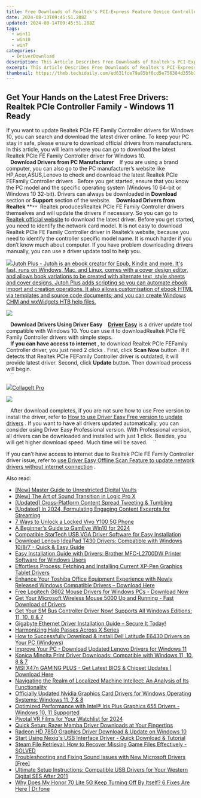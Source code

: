 ```yaml
---
title: Free Downloads of Realtek's PCI-Express Feature Device Controllers for Windows 11
date: 2024-08-13T09:45:51.288Z
updated: 2024-08-14T09:45:51.288Z
tags:
  - win11
  - win10
  - win7
categories:
  - DriverDownload
description: This Article Describes Free Downloads of Realtek's PCI-Express Feature Device Controllers for Windows 11
excerpt: This Article Describes Free Downloads of Realtek's PCI-Express Feature Device Controllers for Windows 11
thumbnail: https://thmb.techidaily.com/ed631fce79a85bf0cd5e756384d355b32be9ff521aba55cfa7af4917eeac790c.jpg
---
```


## Get Your Hands on the Latest Free Drivers: Realtek PCIe Controller Family - Windows 11 Ready

If you want to update Realtek PCIe FE Family Controller drivers for Windows 10, you can search and download the latest driver online. To keep your PC stay in safe, please ensure to download official drivers from manufacturers. In this article, you will learn where you can go to download the latest Realtek PCIe FE Family  Controller driver for Windows 10.  
``
`` **Download Drivers from PC Manufacturer**
``
``  If you are using a brand computer, you can also go to the PC manufacturer’s website like HP,Acer,ASUS,Lenovo to check and download the latest Realtek PCIe FEFamily Controller drivers . Before you get started, ensure that you know the PC model and the specific operating system (Windows 10 64-bit or Windows 10 32-bit). Drivers can always be downloaded in **Download** section or **Support** section of the website.
``
``   **Download Drivers from Realtek**
**``**
``Realtek producesRealtek PCIe FE Family  Controller drivers themselves and will update the drivers if necessary. So you can go to[ Realtek official website](http://www.realtek.com.tw/downloads/downloadsView.aspx?Langid=1&PNid=7&PFid=10&Level=3&Conn=2) to download the latest driver. Before you get started, you need to identify the network card model. It is not easy to download  Realtek PCIe FE Family Controller driver in Realtek’s website, because you need to identify the controller specific model name. It is much harder if you don’t know much about computer. If you have problem downloading drivers manually, you can use a driver update tool to help you.  
  
<!-- affiliate ads begin -->
<a href="https://secure.2checkout.com/order/checkout.php?PRODS=4699091&QTY=1&AFFILIATE=108875&CART=1"><img src="https://secure.avangate.com/images/merchant/bccefcc1b1eee9eca3ae4f5c1a281482/products/1_jutoh-logo-1200x1600.jpg" border="0">Jutoh Plus -  Jutoh is an ebook creator for Epub, Kindle and more. It's fast, runs on Windows, Mac, and Linux, comes with a cover design editor, and allows book variations to be created with alternate text, style sheets and cover designs. Jutoh Plus adds scripting so you can automate ebook import and creation operations. It also allows customisation of ebook HTML via templates and source code documents; and you can create Windows CHM and wxWidgets HTB help files. </a>
<!-- affiliate ads end -->
![](https://images.drivereasy.com/wp-content/uploads/2017/04/img_59005d10300e6.jpg)
  
``
`` **Download Drivers Using Driver Easy**
``
`` **[ Driver Easy](https://tools.techidaily.com/drivereasy/download/)**  is a driver update tool compatible with Windows 10\. You can use it to downloadRealtek PCIe FE Family Controller drivers with simple steps.  
``
`` **If you can have access to internet** , to download Realtek PCIe FEFamily Controller driver, you just need 2 clicks . First, click **Scan Now** button  . If it detects that Realtek PCIe FEFamily Controller driver is outdated, it will provide latest driver. Second, click **Update**  button. Then download process will begin.  
``
`` ``

<!-- affiliate ads begin -->
<a href="https://secure.2checkout.com/order/checkout.php?PRODS=4530091&QTY=1&AFFILIATE=108875&CART=1"><img src="https://www.pearlmountainsoft.com/n_img/product/cit_win/banScrn.jpg" border="0">CollageIt Pro</a>
<!-- affiliate ads end -->
![](https://images.drivereasy.com/wp-content/uploads/2017/04/img_58e60f8aa24f1.jpg)

``
`` After download completes, if you are not sure how to use Free version to install the driver, refer to [ How to use Driver Easy Free version to update drivers](https://tools.techidaily.com/drivereasy/download/)  . If you want to have all drivers updated automatically, you can consider using Driver Easy Professional version. With Professional version, all drivers can be downloaded and installed with just 1 click. Besides, you will get higher download speed. Much time will be saved.
``
`` ``

 If you can’t have access to internet due to Realtek PCIe FE Family  Controller driver issue, refer to [use Driver Easy Offline Scan Feature to update network drivers without internet connection](https://tools.techidaily.com/drivereasy/download/) .

<ins class="adsbygoogle"
     style="display:block"
     data-ad-format="autorelaxed"
     data-ad-client="ca-pub-7571918770474297"
     data-ad-slot="1223367746"></ins>



<ins class="adsbygoogle"
     style="display:block"
     data-ad-client="ca-pub-7571918770474297"
     data-ad-slot="8358498916"
     data-ad-format="auto"
     data-full-width-responsive="true"></ins>

<span class="atpl-alsoreadstyle">Also read:</span>
<div><ul>
<li><a href="https://extra-approaches.techidaily.com/new-master-guide-to-unrestricted-digital-vaults/"><u>[New] Master Guide to Unrestricted Digital Vaults</u></a></li>
<li><a href="https://vp-tips.techidaily.com/new-the-art-of-sound-transition-in-logic-pro-x/"><u>[New] The Art of Sound Transition in Logic Pro X</u></a></li>
<li><a href="https://twitter-clips.techidaily.com/updated-cross-platform-content-spread-tweeting-and-tumbling/"><u>[Updated] Cross-Platform Content Spread  Tweeting & Tumbling</u></a></li>
<li><a href="https://eaxpv-info.techidaily.com/updated-in-2024-formulating-engaging-content-excerpts-for-streaming/"><u>[Updated] In 2024, Formulating Engaging Content Excerpts for Streaming</u></a></li>
<li><a href="https://unlock-android.techidaily.com/7-ways-to-unlock-a-locked-vivo-y100-5g-phone-by-drfone-android/"><u>7 Ways to Unlock a Locked Vivo Y100 5G Phone</u></a></li>
<li><a href="https://desktop-recording.techidaily.com/a-beginners-guide-to-gameye-win10-for-2024/"><u>A Beginner's Guide to GamEye Win10 for 2024</u></a></li>
<li><a href="https://win-amazing.techidaily.com/compatible-startech-usb-vga-driver-software-for-easy-installation/"><u>Compatible StarTech USB VGA Driver Software for Easy Installation</u></a></li>
<li><a href="https://win-amazing.techidaily.com/download-lenovo-ideapad-t430-drivers-compatible-with-windows-1087-quick-and-easy-guide/"><u>Download Lenovo IdeaPad T430 Drivers: Compatible with Windows 10/8/7 - Quick & Easy Guide</u></a></li>
<li><a href="https://win-amazing.techidaily.com/easy-installation-guide-with-drivers-brother-mfc-l2700dw-printer-software-for-windows-users/"><u>Easy Installation Guide with Drivers: Brother MFC-L2700DW Printer Software for Windows Users</u></a></li>
<li><a href="https://win-amazing.techidaily.com/effortless-process-fetching-and-installing-current-xp-pen-graphics-tablet-drivers/"><u>Effortless Process: Fetching and Installing Current XP-Pen Graphics Tablet Drivers</u></a></li>
<li><a href="https://win-amazing.techidaily.com/enhance-your-toshiba-office-equipment-experience-with-newly-released-windows-compatible-drivers-download-here/"><u>Enhance Your Toshiba Office Equipment Experience with Newly Released Windows Compatible Drivers – Download Here</u></a></li>
<li><a href="https://win-amazing.techidaily.com/free-logitech-g602-mouse-drivers-for-windows-pcs-download-now/"><u>Free Logitech G602 Mouse Drivers for Windows PCs - Download Now</u></a></li>
<li><a href="https://win-amazing.techidaily.com/1722967520659-get-your-microsoft-wireless-mouse-5000-up-and-running-fast-download-of-drivers/"><u>Get Your Microsoft Wireless Mouse 5000 Up and Running - Fast Download of Drivers</u></a></li>
<li><a href="https://win-amazing.techidaily.com/get-your-sm-bus-controller-driver-now-supports-all-windows-editions-11-10-8-and-7/"><u>Get Your SM Bus Controller Driver Now! Supports All Windows Editions: 11, 10, 8 & 7</u></a></li>
<li><a href="https://win-amazing.techidaily.com/gigabyte-ethernet-driver-installation-guide-secure-it-today/"><u>Gigabyte Ethernet Driver Installation Guide – Secure It Today!</u></a></li>
<li><a href="https://games-able.techidaily.com/harmonizing-halo-passes-across-x-series/"><u>Harmonizing Halo Passes Across X Series</u></a></li>
<li><a href="https://win-amazing.techidaily.com/how-to-successfully-download-and-install-dell-latitude-e6430-drivers-on-your-pc-windows/"><u>How to Successfully Download & Install Dell Latitude E6430 Drivers on Your PC (Windows)</u></a></li>
<li><a href="https://win-amazing.techidaily.com/improve-your-pc-download-updated-lenovo-drivers-for-windows-11/"><u>Improve Your PC - Download Updated Lenovo Drivers for Windows 11</u></a></li>
<li><a href="https://win-amazing.techidaily.com/konica-minolta-print-driver-downloads-compatible-with-windows-11-10-8-and-7/"><u>Konica Minolta Print Driver Downloads: Compatible with Windows 11, 10, 8 & 7</u></a></li>
<li><a href="https://win-amazing.techidaily.com/msi-x47n-gaming-plus-get-latest-bios-and-chipset-updates-download-here/"><u>MSI X47n GAMING PLUS - Get Latest BIOS & Chipset Updates | Download Here</u></a></li>
<li><a href="https://tech-revival.techidaily.com/navigating-the-realm-of-localized-machine-intellect-an-analysis-of-its-functionality/"><u>Navigating the Realm of Localized Machine Intellect: An Analysis of Its Functionality</u></a></li>
<li><a href="https://win-amazing.techidaily.com/officially-updated-nvidia-graphics-card-drivers-for-windows-operating-systems-windows-11-7-and-8/"><u>Officially Updated Nvidia Graphics Card Drivers for Windows Operating Systems: Windows 11, 7 & 8</u></a></li>
<li><a href="https://win-amazing.techidaily.com/optimized-performance-with-intel-iris-plus-graphics-655-drivers-windows-10-11-supported/"><u>Optimized Performance with Intel® Iris Plus Graphics 655 Drivers - Windows 10, 11 Supported</u></a></li>
<li><a href="https://extra-skills.techidaily.com/pivotal-vr-films-for-your-watchlist-for-2024/"><u>Pivotal VR Films for Your Watchlist for 2024</u></a></li>
<li><a href="https://win-amazing.techidaily.com/quick-setup-razer-mamba-driver-downloads-at-your-fingertips/"><u>Quick Setup: Razer Mamba Driver Downloads at Your Fingertips</u></a></li>
<li><a href="https://win-amazing.techidaily.com/radeon-hd-7850-graphics-driver-download-and-update-on-windows-10/"><u>Radeon HD 7850 Graphics Driver Download & Update on Windows 10</u></a></li>
<li><a href="https://win-amazing.techidaily.com/start-using-nexiqs-usb-interface-driver-quick-download-and-tutorial/"><u>Start Using Nexiq's USB Interface Driver - Quick Download & Tutorial</u></a></li>
<li><a href="https://win-howtos.techidaily.com/steam-file-retrieval-how-to-recover-missing-game-files-effectively-solved/"><u>Steam File Retrieval: How to Recover Missing Game Files Effectively - SOLVED</u></a></li>
<li><a href="https://win-amazing.techidaily.com/troubleshooting-and-fixing-sound-issues-with-new-microsoft-drivers-free/"><u>Troubleshooting and Fixing Sound Issues with New Microsoft Drivers [Free]</u></a></li>
<li><a href="https://win-amazing.techidaily.com/ultimate-setup-instructions-compatible-usb-drivers-for-your-western-digital-ses-after-2011/"><u>Ultimate Setup Instructions: Compatible USB Drivers for Your Western Digital SES After 2011</u></a></li>
<li><a href="https://howto.techidaily.com/why-does-my-honor-70-lite-5g-keep-turning-off-by-itself-6-fixes-are-here-drfone-by-drfone-fix-android-problems-fix-android-problems/"><u>Why Does My Honor 70 Lite 5G Keep Turning Off By Itself? 6 Fixes Are Here | Dr.fone</u></a></li>
</ul></div>
